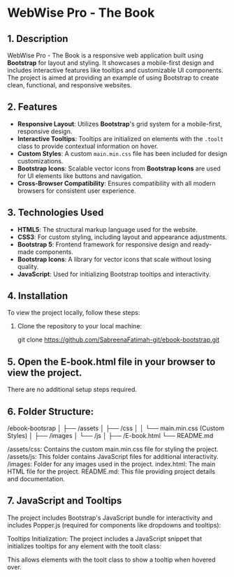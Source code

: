# WebWise Pro - The Book

## 1. Description
WebWise Pro - The Book is a responsive web application built using **Bootstrap** for layout and styling. It showcases a mobile-first design and includes interactive features like tooltips and customizable UI components. The project is aimed at providing an example of using Bootstrap to create clean, functional, and responsive websites.

## 2. Features
- **Responsive Layout**: Utilizes **Bootstrap**'s grid system for a mobile-first, responsive design.
- **Interactive Tooltips**: Tooltips are initialized on elements with the `.toolt` class to provide contextual information on hover.
- **Custom Styles**: A custom `main.min.css` file has been included for design customizations.
- **Bootstrap Icons**: Scalable vector icons from **Bootstrap Icons** are used for UI elements like buttons and navigation.
- **Cross-Browser Compatibility**: Ensures compatibility with all modern browsers for consistent user experience.

## 3. Technologies Used
- **HTML5**: The structural markup language used for the website.
- **CSS3**: For custom styling, including layout and appearance adjustments.
- **Bootstrap 5**: Frontend framework for responsive design and ready-made components.
- **Bootstrap Icons**: A library for vector icons that scale without losing quality.
- **JavaScript**: Used for initializing Bootstrap tooltips and interactivity.

## 4. Installation

To view the project locally, follow these steps:

1. Clone the repository to your local machine:

   git clone https://github.com/SabreenaFatimah-git/ebook-bootstrap.git

## 5. Open the E-book.html file in your browser to view the project.

   There are no additional setup steps required.

## 6. Folder Structure:
/ebook-bootsrap
│
├── /assets
│   ├── /css
│   │   └── main.min.css  (Custom Styles)
│   ├── /images
│   └── /js
│
├── /E-book.html
└── README.md

/assets/css: Contains the custom main.min.css file for styling the project.
/assets/js: This folder contains JavaScript files for additional interactivity.
/images: Folder for any images used in the project.
index.html: The main HTML file for the project.
README.md: This file providing project details and documentation.

## 7. JavaScript and Tooltips
The project includes Bootstrap's JavaScript bundle for interactivity and includes Popper.js (required for components like dropdowns and tooltips):

<script src="https://cdn.jsdelivr.net/npm/bootstrap@5.3.3/dist/js/bootstrap.bundle.min.js"
        integrity="sha384-YvpcrYf0tY3lHB60NNkmXc5s9fDVZLESaAA55NDzOxhy9GkcIdslK1eN7N6jIeHz"
        crossorigin="anonymous"></script>

Tooltips Initialization:
The project includes a JavaScript snippet that initializes tooltips for any element with the toolt class:

<script>
    const tooltips = document.querySelectorAll('.toolt');
    tooltips.forEach(t => {
        new bootstrap.Tooltip(t);
    });
</script>
This allows elements with the toolt class to show a tooltip when hovered over.

